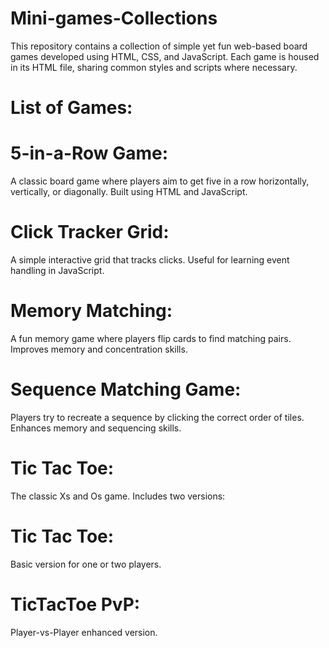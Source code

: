 # Mini-games-Collections
This repository contains a collection of simple yet fun web-based board games developed using HTML, CSS, and JavaScript. Each game is housed in its HTML file, sharing common styles and scripts where necessary.

# List of Games:
# 5-in-a-Row Game:
A classic board game where players aim to get five in a row horizontally, vertically, or diagonally.
Built using HTML and JavaScript.
# Click Tracker Grid:
A simple interactive grid that tracks clicks.
Useful for learning event handling in JavaScript.
# Memory Matching:
A fun memory game where players flip cards to find matching pairs.
Improves memory and concentration skills.
# Sequence Matching Game:
Players try to recreate a sequence by clicking the correct order of tiles.
Enhances memory and sequencing skills.
# Tic Tac Toe: 
The classic Xs and Os game.
Includes two versions:
# Tic Tac Toe:
Basic version for one or two players.
# TicTacToe PvP:
Player-vs-Player enhanced version.
